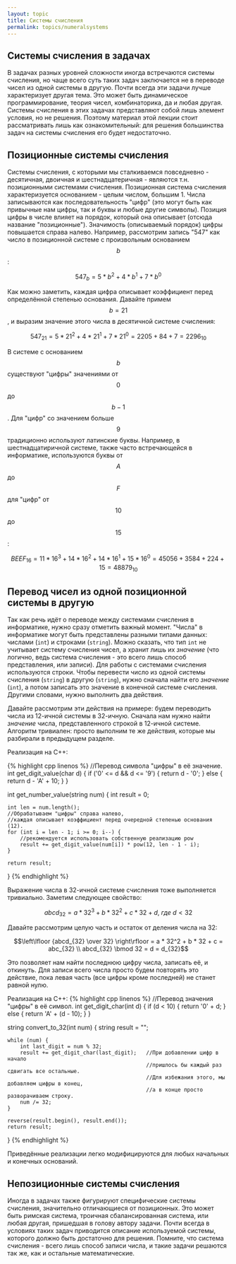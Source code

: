 ```yaml
---
layout: topic
title: Системы счисления
permalink: topics/numeralsystems
---
```


## Системы счисления в задачах

В задачах разных уровней сложности иногда встречаются системы счисления, но
чаще всего суть таких задач заключается не в переводе чисел из одной системы
в другую. Почти всегда эти задачи лучше характеризует другая тема. Это может быть
динамическое программирование, теория чисел, комбинаторика, да и любая другая.
Системы счисления в этих задачах представляют собой лишь элемент условия, но
не решения. Поэтому материал этой лекции стоит рассматривать лишь как
ознакомительный: для решения большинства задач на системы счисления его будет
недостаточно.

## Позиционные системы счисления

Системы счисления, с которыми мы сталкиваемся повседневно - десятичная,
двоичная и шестнадцатеричная - являются т.н. позиционными системами счисления.
Позиционная система счисления характеризуется основанием - целым числом,
большим 1. Числа записываются как последовательность "цифр" (это могут быть как
привычные нам цифры, так и буквы и любые другие символы). Позиция цифры в числе
влияет на порядок, который она описывает (отсюда название "позиционные"). Значимость
(описываемый порядок) цифры повышается справа налево. Например, рассмотрим
запись "547" как число в позиционной системе с произвольным основанием $$b$$:

$$547_b = 5 * b^2 + 4 * b^1 + 7 * b^0$$

Как можно заметить, каждая цифра описывает коэффициент перед определённой
степенью основания. Давайте примем $$b = 21$$, и выразим значение этого числа
в десятичной системе счисления:

$$547_{21} = 5 * 21^2 + 4 * 21^1 + 7 * 21^0 = 2205 + 84 + 7 = 2296_{10}$$

В системе с основанием $$b$$ существуют "цифры" значениями от $$0$$ до $$b - 1$$.
Для "цифр" со значением больше $$9$$ традиционно используют латинские буквы.
Например, в шестнадцатиричной системе, также часто встречающейся в информатике,
используются буквы от $$A$$ до $$F$$ для "цифр" от $$10$$ до $$15$$:

$$BEEF_{16} = 11 * 16^3 + 14 * 16^2 + 14 * 16^1 + 15 * 16^0 = 45056 + 3584 + 224 + 15 = 48879_{10}$$

## Перевод чисел из одной позиционной системы в другую

Так как речь идёт о переводе между системами счисления в информатике, нужно
сразу отметить важный момент. "Числа" в информатике могут быть представлены
разными типами данных: числами (<code>int</code>) и строками (<code>string</code>).
Можно сказать, что тип <code>int</code> не учитывает систему счисления чисел,
а хранит лишь их *значение* (что логично, ведь система счисления - это
всего лишь способ представления, или записи). Для работы с системами счисления
используются строки. Чтобы перевести число из одной системы счисления (<code>string</code>)
в другую (<code>string</code>), нужно сначала найти его *значение* (<code>int</code>),
а потом записать это значение в конечной системе счисления. Другими словами,
нужно выполнить два действия.

Давайте рассмотрим эти действия на примере: будем переводить числа из
12-ичной системы в 32-ичную. Сначала нам нужно найти *значение*
числа, представленного строкой в 12-ичной системе. Алгоритм тривиален:
просто выполним те же действия, которые мы разбирали в предыдущем разделе.

Реализация на C++:

{% highlight cpp linenos %}
//Перевод символа "цифры" в её значение.
int get_digit_value(char d) {
    if ('0' <= d && d <= '9') {
        return d - '0';
    } else {
        return d - 'A' + 10;
    }
}

int get_number_value(string num) {
    int result = 0;

    int len = num.length();
    //Обрабатываем "цифры" справа налево,
    //каждая описывает коэффициент перед очередной степенью основания (12).
    for (int i = len - 1; i >= 0; i--) {
        //рекомендуется использовать собственную реализацию pow
        result += get_digit_value(num[i]) * pow(12, len - 1 - i);
    }

    return result;
}
{% endhighlight %}


Выражение числа в 32-ичной системе счисления тоже выполняется тривиально.
Заметим следующее свойство:

$$abcd_{32} = a * 32^3 + b * 32^2 + c * 32 + d,\ где\ d < 32$$

Давайте рассмотрим целую часть и остаток от деления числа на 32:

$$\left\lfloor {abcd_{32} \over 32} \right\rfloor = a * 32^2 + b * 32 + c = abc_{32} \\
abcd_{32} \bmod 32 = d = d_{32}$$

Это позволяет нам найти последнюю цифру числа, записать её, и откинуть. Для
записи всего числа просто будем повторять это действие, пока левая часть (все
цифры кроме последней) не станет равной нулю.

Реализация на C++:
{% highlight cpp linenos %}
//Перевод значения "цифры" в её символ.
int get_digit_char(int d) {
    if (d < 10) {
        return '0' + d;
    } else {
        return 'A' + (d - 10);
    }
}

string convert_to_32(int num) {
    string result = "";

    while (num) {
        int last_digit = num % 32;
        result += get_digit_char(last_digit);   //При добавлении цифр в начало
                                                //пришлось бы каждый раз сдвигать все остальные.
                                                //Для избежания этого, мы добавляем цифры в конец,
                                                //а в конце просто разворачиваем строку.
        num /= 32;
    }

    reverse(result.begin(), result.end());
    return result;
}
{% endhighlight %}


Приведённые реализации легко модифицируются для любых начальных и конечных
оснований.

## Непозиционные системы счисления

Иногда в задачах также фигурируют специфические системы счисления, значительно
отличающиеся от позиционных. Это может быть римская система, троичная
сбалансированная система, или любая другая, пришедшая в голову автору задачи.
Почти всегда в условиях таких задач приводится описание используемой системы,
которого должно быть достаточно для решения. Помните, что система счисления -
всего лишь способ записи числа, и такие задачи решаются так же, как и остальные
математические.
